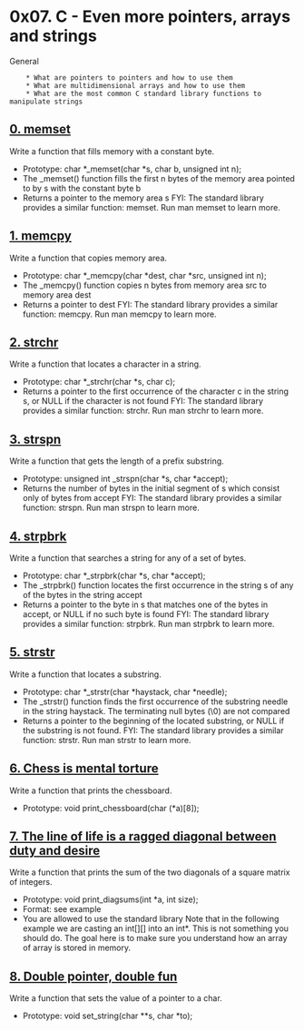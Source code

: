 # 0x07. C - Even more pointers, arrays and strings
General

        * What are pointers to pointers and how to use them
        * What are multidimensional arrays and how to use them
        * What are the most common C standard library functions to manipulate strings
## [0. memset](0-memset.c "memset")
Write a function that fills memory with a constant byte.

* Prototype: char *_memset(char *s, char b, unsigned int n);
* The _memset() function fills the first n bytes of the memory area pointed to by s with the constant byte b
* Returns a pointer to the memory area s
FYI: The standard library provides a similar function: memset. Run man memset to learn more.

## [1. memcpy](1-memcpy.c "memcpy")
Write a function that copies memory area.

* Prototype: char *_memcpy(char *dest, char *src, unsigned int n);
* The _memcpy() function copies n bytes from memory area src to memory area dest
* Returns a pointer to dest
FYI: The standard library provides a similar function: memcpy. Run man memcpy to learn more.

## [2. strchr](2-strchr.c "searche")
Write a function that locates a character in a string.

* Prototype: char *_strchr(char *s, char c);
* Returns a pointer to the first occurrence of the character c in the string s, or NULL if the character is not found
FYI: The standard library provides a similar function: strchr. Run man strchr to learn more.

## [3. strspn](3-strspn.c "leng")
Write a function that gets the length of a prefix substring.

* Prototype: unsigned int _strspn(char *s, char *accept);
* Returns the number of bytes in the initial segment of s which consist only of bytes from accept
FYI: The standard library provides a similar function: strspn. Run man strspn to learn more.

## [4. strpbrk](4-strpbrk.c "search")
Write a function that searches a string for any of a set of bytes.

* Prototype: char *_strpbrk(char *s, char *accept);
* The _strpbrk() function locates the first occurrence in the string s of any of the bytes in the string accept
* Returns a pointer to the byte in s that matches one of the bytes in accept, or NULL if no such byte is found
FYI: The standard library provides a similar function: strpbrk. Run man strpbrk to learn more.

## [5. strstr](5-strstr.c "search")
Write a function that locates a substring.

* Prototype: char *_strstr(char *haystack, char *needle);
* The _strstr() function finds the first occurrence of the substring needle in the string haystack. The terminating null bytes (\0) are not compared
* Returns a pointer to the beginning of the located substring, or NULL if the substring is not found.
FYI: The standard library provides a similar function: strstr. Run man strstr to learn more.

## [6. Chess is mental torture](7-print_chessboard.c "print")
Write a function that prints the chessboard.

* Prototype: void print_chessboard(char (*a)[8]);

## [7. The line of life is a ragged diagonal between duty and desire](8-print_diagsums.c "print")
Write a function that prints the sum of the two diagonals of a square matrix of integers.

* Prototype: void print_diagsums(int *a, int size);
* Format: see example
* You are allowed to use the standard library
Note that in the following example we are casting an int[][] into an int*. This is not something you should do. The goal here is to make sure you understand how an array of array is stored in memory.

## [8. Double pointer, double fun](100-set_string.c "set")
Write a function that sets the value of a pointer to a char.

* Prototype: void set_string(char **s, char *to);

